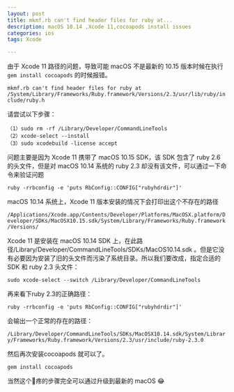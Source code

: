 ```yaml
---
layout: post
title: mkmf.rb can't find header files for ruby at...
description: macOS 10.14 ,Xcode 11,cocoapods install issues
categories: ios
tags: Xcode

---
```

由于 Xcode 11 路径的问题，导致可能 macOS 不是最新的 10.15 版本时候在执行`gem install cocoapods` 的时候报错。

`mkmf.rb can't find header files for ruby at /System/Library/Frameworks/Ruby.framework/Versions/2.3/usr/lib/ruby/include/ruby.h`

请尝试以下步骤：
```
（1）sudo rm -rf /Library/Developer/CommandLineTools
（2）xcode-select --install
（3）sudo xcodebuild -license accept
```

问题主要是因为 Xcode 11 携带了 macOS 10.15 SDK，该 SDK 包含了 ruby 2.6 的头文件，但是对 macOS 10.14 系统的 ruby 2.3 却没有该文件，可以通过一下命令来验证问题

`ruby -rrbconfig -e 'puts RbConfig::CONFIG["rubyhdrdir"]'`

macOS 10.14 系统上，Xcode 11 版本安装的情况下会打印出这个不存在的路径

`/Applications/Xcode.app/Contents/Developer/Platforms/MacOSX.platform/Developer/SDKs/MacOSX10.15.sdk/System/Library/Frameworks/Ruby.framework/Versions/`

Xcode 11 是安装在 macOS 10.14 SDK 上，在此路径/Library/Developer/CommandLineTools/SDKs/MacOS10.14.sdk 。但是它没有必要因为安装了旧的头文件而污染了系统目录。所以我们要改成，指定合适的 SDK 和 ruby 2.3 头文件：

`sudo xcode-select --switch /Library/Developer/CommandLineTools`

再来看下ruby 2.3的正确路径：

`ruby -rrbconfig -e 'puts RbConfig::CONFIG["rubyhdrdir"]'`

会输出一个正常的存在的路径：

`/Library/Developer/CommandLineTools/SDKs/MacOSX10.14.sdk/System/Library/Frameworks/Ruby.framework/Versions/2.3/usr/include/ruby-2.3.0`

然后再次安装cocoapods 就可以了。

`gem install cocoapods`

当然这个🥚疼的步骤完全可以通过升级到最新的 macOS 😂